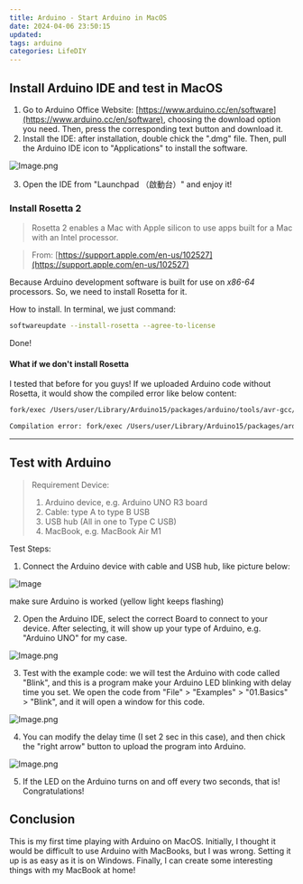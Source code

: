 ```yaml
---
title: Arduino - Start Arduino in MacOS
date: 2024-04-06 23:50:15
updated:
tags: arduino
categories: LifeDIY
---
```


## Install Arduino IDE and test in MacOS

1. Go to Arduino Office Website: [https://www.arduino.cc/en/software](https://www.arduino.cc/en/software), choosing the download option you need. Then, press the corresponding text button and download it.
2. Install the IDE: after installation, double chick the ".dmg" file. Then, pull the Arduino IDE icon to "Applications" to install the software.

![Image.png](https://res.craft.do/user/full/2e84309a-ca7c-d40a-c79f-c06a3542c138/doc/61CADF38-458F-423A-98E5-1E25311F4B40/2E0970F3-AF0A-4B24-8377-854F5EE2030E_2/VbhUKPZnBPe8yUwoUuDrEpgLKTpcV8iqq3pNtQfdFqEz/Image.png)

3. Open the IDE from "Launchpad （啟動台）" and enjoy it!

### Install Rosetta 2

> Rosetta 2 enables a Mac with Apple silicon to use apps built for a Mac with an Intel processor.

> From: [https://support.apple.com/en-us/102527](https://support.apple.com/en-us/102527)

Because Arduino development software is built for use on *x86-64* processors. So, we need to install Rosetta for it.

How to install. In terminal, we just command:

```bash
softwareupdate --install-rosetta --agree-to-license
```

Done!

#### What if we don't install Rosetta

I tested that before for you guys! If we uploaded Arduino code without Rosetta, it would show the compiled error like below content:

```bash
fork/exec /Users/user/Library/Arduino15/packages/arduino/tools/avr-gcc/7.3.0-atmel3.6.1-arduino7/bin/avr-g++: bad CPU type in executable

Compilation error: fork/exec /Users/user/Library/Arduino15/packages/arduino/tools/avr-gcc/7.3.0-atmel3.6.1-arduino7/bin/avr-g++: bad CPU type in executable
```

---

## Test with Arduino

> Requirement Device:
>
> 1. Arduino device, e.g. Arduino UNO R3 board
> 2. Cable: type A to type B USB
> 3. USB hub (All in one to Type C USB)
> 4. MacBook, e.g. MacBook Air M1

Test Steps:

1. Connect the Arduino device with cable and USB hub, like picture below:

![Image](https://res.craft.do/user/full/2e84309a-ca7c-d40a-c79f-c06a3542c138/doc/61CADF38-458F-423A-98E5-1E25311F4B40/280DEF2D-FBF6-4AA1-BD2C-FCE72104F10B_2/ZV63HSlkZzmur55hTK0SQRJSyYBaliqF1EmvQNoooUUz/Image.heic)

make sure Arduino is worked (yellow light keeps flashing)

2. Open the Arduino IDE, select the correct Board to connect to your device. After selecting, it will show up your type of Arduino, e.g. "Arduino UNO" for my case.

![Image.png](https://res.craft.do/user/full/2e84309a-ca7c-d40a-c79f-c06a3542c138/doc/61CADF38-458F-423A-98E5-1E25311F4B40/B3279C3D-6198-4A3C-88B6-781B19309C1F_2/nbg7gsE9aI14QGzdCgS6WYxTll1OGBf2T6srN3UboA0z/Image.png)

3. Test with the example code: we will test the Arduino with code called "Blink", and this is a program make your Arduino LED blinking with delay time you set. We open the code from "File" > "Examples" > "01.Basics" > "Blink", and it will open a window for this code.

![Image.png](https://res.craft.do/user/full/2e84309a-ca7c-d40a-c79f-c06a3542c138/doc/61CADF38-458F-423A-98E5-1E25311F4B40/8816B92D-F5CC-4325-8F72-9834EA8D8B18_2/NB4doo3duzVP9zW4bC9pGfbJCzA0KauSYWwsh31WcFgz/Image.png)

4. You can modify the delay time (I set 2 sec in this case), and then chick the "right arrow" button to upload the program into Arduino.

![Image.png](https://res.craft.do/user/full/2e84309a-ca7c-d40a-c79f-c06a3542c138/doc/61CADF38-458F-423A-98E5-1E25311F4B40/9797497F-9A05-4781-B132-E90B8314DA2A_2/jWva5Sm1dkPcV8xyYByrxmoOAmYC2Vi2fRxx6dhWAD4z/Image.png)

5. If the LED on the Arduino turns on and off every two seconds, that is! Congratulations!

## Conclusion

This is my first time playing with Arduino on MacOS. Initially, I thought it would be difficult to use Arduino with MacBooks, but I was wrong. Setting it up is as easy as it is on Windows. Finally, I can create some interesting things with my MacBook at home!